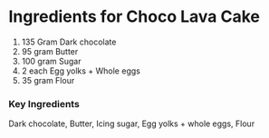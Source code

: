 # Ingredients for Choco Lava Cake
1. 135 Gram Dark chocolate
2. 95 gram Butter
3. 100 gram Sugar
4. 2 each Egg yolks + Whole eggs
5. 35 gram Flour

### Key Ingredients
Dark chocolate, Butter, Icing sugar, Egg yolks + whole eggs, Flour
